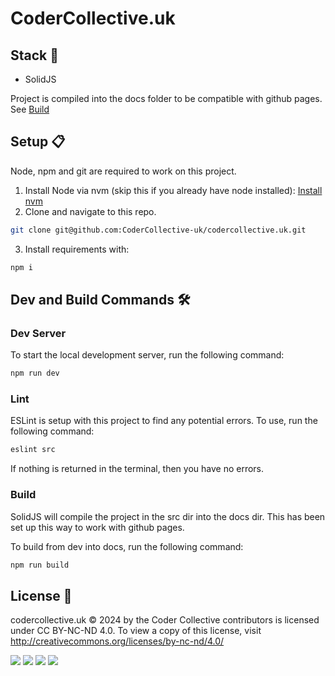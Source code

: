 # CoderCollective.uk

## Stack 🥞
 - SolidJS

Project is compiled into the docs folder to be compatible with github pages. See [Build](#Build)

## Setup 📋

Node, npm and git are required to work on this project.

1. Install Node via nvm (skip this if you already have node installed): 
[Install nvm](https://github.com/nvm-sh/nvm?tab=readme-ov-file#installing-and-updating)
2. Clone and navigate to this repo.
```bash
git clone git@github.com:CoderCollective-uk/codercollective.uk.git
```
3. Install requirements with:
```bash
npm i
```

## Dev and Build Commands 🛠️

### Dev Server
To start the local development server, run the following command:
```bash
npm run dev
```

### Lint

ESLint is setup with this project to find any potential errors. To use, run the following command:

```bash
eslint src
```

If nothing is returned in the terminal, then you have no errors.

### Build
SolidJS will compile the project in the src dir into the docs dir. 
This has been set up this way to work with github pages.

To build from dev into docs, run the following command:

```bash
npm run build
```

## License 📜

codercollective.uk © 2024 by the Coder Collective contributors is licensed under CC BY-NC-ND 4.0.
To view a copy of this license, visit http://creativecommons.org/licenses/by-nc-nd/4.0/

![](https://mirrors.creativecommons.org/presskit/icons/cc.svg?ref=chooser-v1)
![](https://mirrors.creativecommons.org/presskit/icons/by.svg?ref=chooser-v1)
![](https://mirrors.creativecommons.org/presskit/icons/nc.svg?ref=chooser-v1)
![](https://mirrors.creativecommons.org/presskit/icons/nd.svg?ref=chooser-v1)

